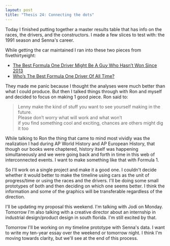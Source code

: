 ```yaml
---
layout: post
title: "Thesis 24: Connecting the dots"
---
```

Today I finished putting together a master results table that has info on the races, the drivers, and the constructors. I made a few slices to test with: the 1991 season and Senna's career.

While getting the car maintained I ran into these two pieces from fivethirtyeight:

* [The Best Formula One Driver Might Be A Guy Who Hasn’t Won Since 2013](https://fivethirtyeight.com/features/the-best-formula-one-driver-might-be-a-guy-who-hasnt-won-since-2013/)
* [Who’s The Best Formula One Driver Of All Time?](https://fivethirtyeight.com/features/formula-one-racing/)

They made me panic because I thought the analyses were much better than what I could produce. But then I talked things through with Ron and myself and decided to focus on making 1 good piece. Ron said to:

> Lenny make the kind of stuff you want to see yourself making in the future.  
> Please don’t worry what will work and what won’t  
> if you find something cool and exciting, chances are others might dig it too

While talking to Ron the thing that came to mind most vividly was the realization I had during AP World History and AP European History, that though our books were chaptered, history itself was happening simultaneously and we were going back and forth in time in this web of interconnected events. I want to make something like that with Formula 1.

So I'll work on a single project and make it a good one. I couldn't decide whether it would better to make the timeline using cars as the unit of progress/time or using the races and the drivers. I'll be doing some small prototypes of both and then deciding on which one seems better. I think the information and some of the graphics will be transferable regardless of the direction.

I'll be updating my proposal this weekend. I'm talking with Jodi on Monday. Tomorrow I'm also talking with a creative director about an internship in industrial design/product design in south florida. I'm still excited by that.

Tomorrow I'll be working on my timeline prototype with Senna's data. I want to write my ten-year essay over the weekend or tomorrow night. I think I'm moving towards clarity, but we'll see at the end of this process.